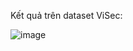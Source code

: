 Kết quả trên dataset ViSec:

![image](https://github.com/user-attachments/assets/655ef0b5-08aa-4447-8930-65917a32cd34)
